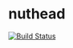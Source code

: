# nuthead

[![Build Status](https://github.com/aherbrich/nuthead.jl/actions/workflows/CI.yml/badge.svg?branch=main)](https://github.com/aherbrich/nuthead.jl/actions/workflows/CI.yml?query=branch%3Amain)

